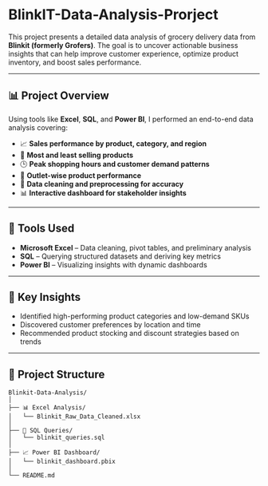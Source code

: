 # BlinkIT-Data-Analysis-Prorject 

This project presents a detailed data analysis of grocery delivery data from **Blinkit (formerly Grofers)**. The goal is to uncover actionable business insights that can help improve customer experience, optimize product inventory, and boost sales performance.

---

## 📊 Project Overview

Using tools like **Excel**, **SQL**, and **Power BI**, I performed an end-to-end data analysis covering:

- 📈 **Sales performance by product, category, and region**
- 🥦 **Most and least selling products**
- 🕒 **Peak shopping hours and customer demand patterns**
- 🏬 **Outlet-wise product performance**
- 🧹 **Data cleaning and preprocessing for accuracy**
- 📊 **Interactive dashboard for stakeholder insights**

---

## 🔧 Tools Used

- **Microsoft Excel** – Data cleaning, pivot tables, and preliminary analysis  
- **SQL** – Querying structured datasets and deriving key metrics  
- **Power BI** – Visualizing insights with dynamic dashboards

---

## 📌 Key Insights

- Identified high-performing product categories and low-demand SKUs
- Discovered customer preferences by location and time
- Recommended product stocking and discount strategies based on trends

---

## 📁 Project Structure

```text
Blinkit-Data-Analysis/
│
├── 📊 Excel Analysis/
│   └── Blinkit_Raw_Data_Cleaned.xlsx
│
├── 📁 SQL Queries/
│   └── blinkit_queries.sql
│
├── 📈 Power BI Dashboard/
│   └── blinkit_dashboard.pbix
│
└── README.md
